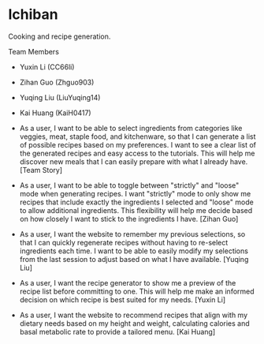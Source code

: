 # Ichiban
Cooking and recipe generation.

Team Members
- Yuxin Li (CC66li)
- Zihan Guo (Zhguo903)
- Yuqing Liu (LiuYuqing14)
- Kai Huang (KaiH0417)

- As a user, I want to be able to select ingredients from categories like veggies, meat, staple
food, and kitchenware, so that I can generate a list of possible recipes based on my
preferences. I want to see a clear list of the generated recipes and easy access to the tutorials.
This will help me discover new meals that I can easily prepare with what I already have.
[Team Story]
- As a user, I want to be able to toggle between "strictly" and "loose" mode when generating
recipes. I want "strictly" mode to only show me recipes that include exactly the ingredients I
selected and "loose" mode to allow additional ingredients. This flexibility will help me
decide based on how closely I want to stick to the ingredients I have. [Zihan Guo]
- As a user, I want the website to remember my previous selections, so that I can quickly
regenerate recipes without having to re-select ingredients each time. I want to be able to
easily modify my selections from the last session to adjust based on what I have available.
[Yuqing Liu]
- As a user, I want the recipe generator to show me a preview of the recipe list before
committing to one. This will help me make an informed decision on which recipe is best
suited for my needs. [Yuxin Li]
- As a user, I want the website to recommend recipes that align with my dietary needs based on
my height and weight, calculating calories and basal metabolic rate to provide a tailored
menu. [Kai Huang]
